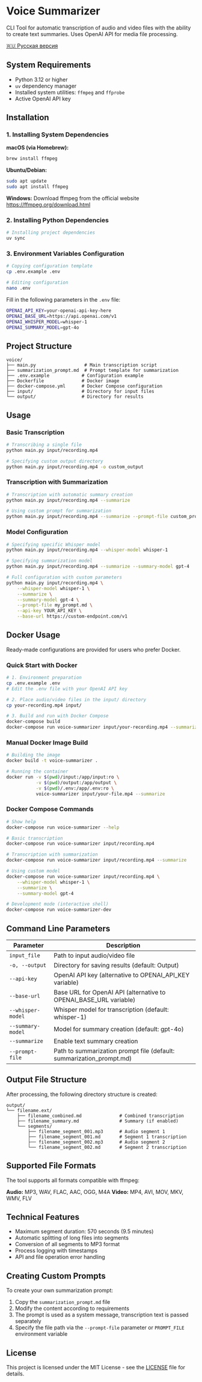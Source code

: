 # Voice Summarizer

CLI Tool for automatic transcription of audio and video files with the ability to create text summaries. Uses OpenAI API for media file processing.

[🇷🇺 Русская версия](README_RUS.md)

## System Requirements

- Python 3.12 or higher
- `uv` dependency manager
- Installed system utilities: `ffmpeg` and `ffprobe`
- Active OpenAI API key

## Installation

### 1. Installing System Dependencies

**macOS (via Homebrew):**
```bash
brew install ffmpeg
```

**Ubuntu/Debian:**
```bash
sudo apt update
sudo apt install ffmpeg
```

**Windows:**
Download ffmpeg from the official website https://ffmpeg.org/download.html

### 2. Installing Python Dependencies

```bash
# Installing project dependencies
uv sync
```

### 3. Environment Variables Configuration

```bash
# Copying configuration template
cp .env.example .env

# Editing configuration
nano .env
```

Fill in the following parameters in the `.env` file:

```bash
OPENAI_API_KEY=your-openai-api-key-here
OPENAI_BASE_URL=https://api.openai.com/v1
OPENAI_WHISPER_MODEL=whisper-1
OPENAI_SUMMARY_MODEL=gpt-4o
```

## Project Structure

```
voice/
├── main.py                  # Main transcription script
├── summarization_prompt.md  # Prompt template for summarization
├── .env.example            # Configuration example
├── Dockerfile              # Docker image
├── docker-compose.yml      # Docker Compose configuration
├── input/                  # Directory for input files
└── output/                 # Directory for results
```

## Usage

### Basic Transcription

```bash
# Transcribing a single file
python main.py input/recording.mp4

# Specifying custom output directory
python main.py input/recording.mp4 -o custom_output
```

### Transcription with Summarization

```bash
# Transcription with automatic summary creation
python main.py input/recording.mp4 --summarize

# Using custom prompt for summarization
python main.py input/recording.mp4 --summarize --prompt-file custom_prompt.md
```

### Model Configuration

```bash
# Specifying specific Whisper model
python main.py input/recording.mp4 --whisper-model whisper-1

# Specifying summarization model
python main.py input/recording.mp4 --summarize --summary-model gpt-4

# Full configuration with custom parameters
python main.py input/recording.mp4 \
    --whisper-model whisper-1 \
    --summarize \
    --summary-model gpt-4 \
    --prompt-file my_prompt.md \
    --api-key YOUR_API_KEY \
    --base-url https://custom-endpoint.com/v1
```

## Docker Usage

Ready-made configurations are provided for users who prefer Docker.

### Quick Start with Docker

```bash
# 1. Environment preparation
cp .env.example .env
# Edit the .env file with your OpenAI API key

# 2. Place audio/video files in the input/ directory
cp your-recording.mp4 input/

# 3. Build and run with Docker Compose
docker-compose build
docker-compose run voice-summarizer input/your-recording.mp4 --summarize
```

### Manual Docker Image Build

```bash
# Building the image
docker build -t voice-summarizer .

# Running the container
docker run -v $(pwd)/input:/app/input:ro \
           -v $(pwd)/output:/app/output \
           -v $(pwd)/.env:/app/.env:ro \
           voice-summarizer input/your-file.mp4 --summarize
```

### Docker Compose Commands

```bash
# Show help
docker-compose run voice-summarizer --help

# Basic transcription
docker-compose run voice-summarizer input/recording.mp4

# Transcription with summarization
docker-compose run voice-summarizer input/recording.mp4 --summarize

# Using custom model
docker-compose run voice-summarizer input/recording.mp4 \
    --whisper-model whisper-1 \
    --summarize \
    --summary-model gpt-4

# Development mode (interactive shell)
docker-compose run voice-summarizer-dev
```

## Command Line Parameters

| Parameter | Description |
|-----------|-------------|
| `input_file` | Path to input audio/video file |
| `-o, --output` | Directory for saving results (default: Output) |
| `--api-key` | OpenAI API key (alternative to OPENAI_API_KEY variable) |
| `--base-url` | Base URL for OpenAI API (alternative to OPENAI_BASE_URL variable) |
| `--whisper-model` | Whisper model for transcription (default: whisper-1) |
| `--summary-model` | Model for summary creation (default: gpt-4o) |
| `--summarize` | Enable text summary creation |
| `--prompt-file` | Path to summarization prompt file (default: summarization_prompt.md) |

## Output File Structure

After processing, the following directory structure is created:

```
output/
└── filename.ext/
    ├── filename_combined.md              # Combined transcription
    ├── filename_summary.md               # Summary (if enabled)
    └── segments/
        ├── filename_segment_001.mp3      # Audio segment 1
        ├── filename_segment_001.md       # Segment 1 transcription
        ├── filename_segment_002.mp3      # Audio segment 2
        └── filename_segment_002.md       # Segment 2 transcription
```

## Supported File Formats

The tool supports all formats compatible with ffmpeg:

**Audio:** MP3, WAV, FLAC, AAC, OGG, M4A
**Video:** MP4, AVI, MOV, MKV, WMV, FLV

## Technical Features

- Maximum segment duration: 570 seconds (9.5 minutes)
- Automatic splitting of long files into segments
- Conversion of all segments to MP3 format
- Process logging with timestamps
- API and file operation error handling

## Creating Custom Prompts

To create your own summarization prompt:

1. Copy the `summarization_prompt.md` file
2. Modify the content according to requirements
3. The prompt is used as a system message, transcription text is passed separately
4. Specify the file path via the `--prompt-file` parameter or `PROMPT_FILE` environment variable

## License

This project is licensed under the MIT License - see the [LICENSE](LICENSE) file for details.
